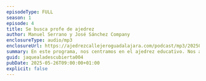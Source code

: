 ```yaml
---
episodeType: FULL
season: 1
episode: 4
title: Se busca profe de ajedrez
author: Manuel Serrano y José Sánchez Company
enclosureType: audio/mp3
enclosureUrl: https://ajedrezcallejeroguadalajara.com/podcast/mp3/20250526-JALD.mp3
summary: En este programa, nos centramos en el ajedrez educativo. Nos acompaña Carlos Borrás Cerdá, jugador y profesor de ajedrez. Helvia Pasamar nos habla de las redes sociales y de la imagen gráfica de la Asociación de Ajedrez Callejero de Guadalajara. José Sánchez Company nos trae las noticias y la agenda de la semana.
guid: jaquealadescubierta004
pubDate: 2025-05-26T09:00:00+01:00
explicit: false
---
```


